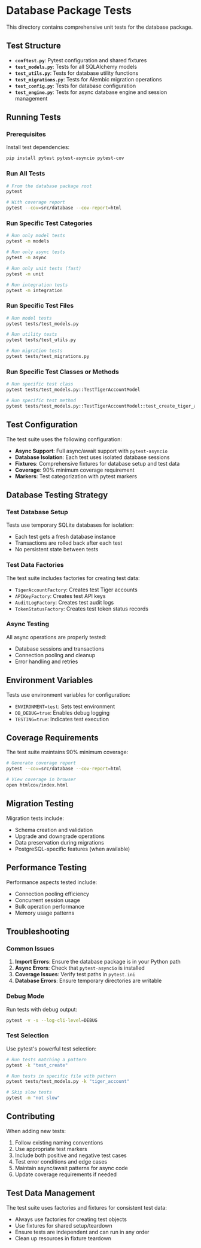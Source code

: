 # Database Package Tests

This directory contains comprehensive unit tests for the database package.

## Test Structure

- **`conftest.py`**: Pytest configuration and shared fixtures
- **`test_models.py`**: Tests for all SQLAlchemy models
- **`test_utils.py`**: Tests for database utility functions
- **`test_migrations.py`**: Tests for Alembic migration operations
- **`test_config.py`**: Tests for database configuration
- **`test_engine.py`**: Tests for async database engine and session management

## Running Tests

### Prerequisites

Install test dependencies:
```bash
pip install pytest pytest-asyncio pytest-cov
```

### Run All Tests

```bash
# From the database package root
pytest

# With coverage report
pytest --cov=src/database --cov-report=html
```

### Run Specific Test Categories

```bash
# Run only model tests
pytest -m models

# Run only async tests
pytest -m async

# Run only unit tests (fast)
pytest -m unit

# Run integration tests
pytest -m integration
```

### Run Specific Test Files

```bash
# Run model tests
pytest tests/test_models.py

# Run utility tests
pytest tests/test_utils.py

# Run migration tests
pytest tests/test_migrations.py
```

### Run Specific Test Classes or Methods

```bash
# Run specific test class
pytest tests/test_models.py::TestTigerAccountModel

# Run specific test method
pytest tests/test_models.py::TestTigerAccountModel::test_create_tiger_account
```

## Test Configuration

The test suite uses the following configuration:

- **Async Support**: Full async/await support with `pytest-asyncio`
- **Database Isolation**: Each test uses isolated database sessions
- **Fixtures**: Comprehensive fixtures for database setup and test data
- **Coverage**: 90% minimum coverage requirement
- **Markers**: Test categorization with pytest markers

## Database Testing Strategy

### Test Database Setup

Tests use temporary SQLite databases for isolation:

- Each test gets a fresh database instance
- Transactions are rolled back after each test
- No persistent state between tests

### Test Data Factories

The test suite includes factories for creating test data:

- `TigerAccountFactory`: Creates test Tiger accounts
- `APIKeyFactory`: Creates test API keys
- `AuditLogFactory`: Creates test audit logs
- `TokenStatusFactory`: Creates test token status records

### Async Testing

All async operations are properly tested:

- Database sessions and transactions
- Connection pooling and cleanup
- Error handling and retries

## Environment Variables

Tests use environment variables for configuration:

- `ENVIRONMENT=test`: Sets test environment
- `DB_DEBUG=true`: Enables debug logging
- `TESTING=true`: Indicates test execution

## Coverage Requirements

The test suite maintains 90% minimum coverage:

```bash
# Generate coverage report
pytest --cov=src/database --cov-report=html

# View coverage in browser
open htmlcov/index.html
```

## Migration Testing

Migration tests include:

- Schema creation and validation
- Upgrade and downgrade operations
- Data preservation during migrations
- PostgreSQL-specific features (when available)

## Performance Testing

Performance aspects tested include:

- Connection pooling efficiency
- Concurrent session usage
- Bulk operation performance
- Memory usage patterns

## Troubleshooting

### Common Issues

1. **Import Errors**: Ensure the database package is in your Python path
2. **Async Errors**: Check that `pytest-asyncio` is installed
3. **Coverage Issues**: Verify test paths in `pytest.ini`
4. **Database Errors**: Ensure temporary directories are writable

### Debug Mode

Run tests with debug output:

```bash
pytest -v -s --log-cli-level=DEBUG
```

### Test Selection

Use pytest's powerful test selection:

```bash
# Run tests matching a pattern
pytest -k "test_create"

# Run tests in specific file with pattern
pytest tests/test_models.py -k "tiger_account"

# Skip slow tests
pytest -m "not slow"
```

## Contributing

When adding new tests:

1. Follow existing naming conventions
2. Use appropriate test markers
3. Include both positive and negative test cases
4. Test error conditions and edge cases
5. Maintain async/await patterns for async code
6. Update coverage requirements if needed

## Test Data Management

The test suite uses factories and fixtures for consistent test data:

- Always use factories for creating test objects
- Use fixtures for shared setup/teardown
- Ensure tests are independent and can run in any order
- Clean up resources in fixture teardown